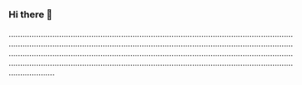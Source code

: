 ### Hi there 👋

....................................................................................................................................................................................................................................................................................................................................................................................................................................................................................................................................